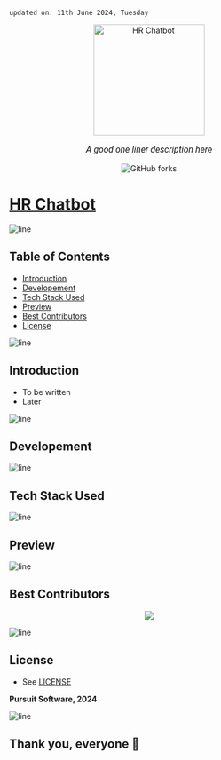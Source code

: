     updated on: 11th June 2024, Tuesday

<div align=center>
    <a href="https://github.com/warmachine028/hr-chatbot">
        <img width="200" src="" alt="HR Chatbot">
    </a>
    <p style="font-family: roboto, calibri; font-size:12pt; font-style:italic"> A good one liner description here </p>
    <a src="https://github.com/warmachine028/hr-chatbot/forks">
        <img alt="GitHub forks" src="https://img.shields.io/github/forks/warmachine028/hr-chatbot">
    </a>
</div>

# [HR Chatbot](https://github.com/warmachine028/hr-chatbot)

![line]

## Table of Contents

- [Introduction](#introduction)
- [Developement](#developement)
- [Tech Stack Used](#tech-stack-used)
- [Preview](#preview)
- [Best Contributors](#best-contributors)
- [License](#license)

![line]

## Introduction

- To be written
- Later

![line]

## Developement

![line]

## Tech Stack Used

![line]

## Preview

![line]

## Best Contributors

<div align="center">
    <a  href="https://github.com/warmachine028/hr-chatbot/graphs/contributors">
        <img src="https://contrib.rocks/image?repo=warmachine028/hr-chatbot" />
    </a>
</div>

![line]

## License

- See [LICENSE]

**Pursuit Software, 2024**

![line]

## Thank you, everyone 💚

[line]: https://user-images.githubusercontent.com/75939390/137615281-3a875960-92cc-407f-97fe-fd2319bdb252.png

[License]: https://github.com/warmachine028/hr-chatbot/blob/main/LICENSE
<!-- 11/06/24 -->
